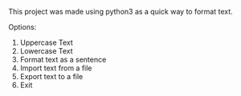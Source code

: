 This project was made using python3 as a quick way to format text.

Options:
1. Uppercase Text
2. Lowercase Text
3. Format text as a sentence
4. Import text from a file
5. Export text to a file
6. Exit